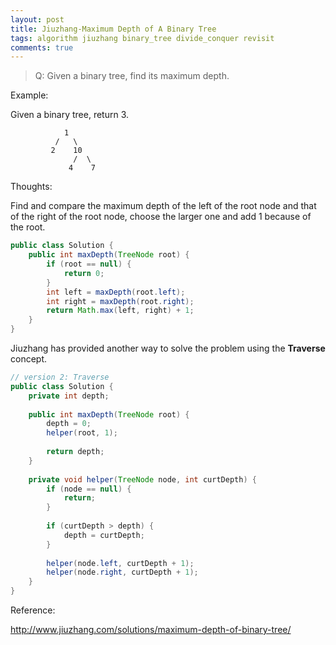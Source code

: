 ```yaml
---
layout: post
title: Jiuzhang-Maximum Depth of A Binary Tree
tags: algorithm jiuzhang binary_tree divide_conquer revisit
comments: true
---
```


>Q: Given a binary tree, find its maximum depth.

Example:

Given a binary tree, return 3.
```
            1
          /   \
         2    10
              /  \
             4    7
```
Thoughts:

Find and compare the maximum depth of the left of the root node and that of the right of the root node, choose the larger one and add 1 because of the root.

```java
public class Solution {
    public int maxDepth(TreeNode root) {
        if (root == null) {
            return 0;
        }
        int left = maxDepth(root.left);
        int right = maxDepth(root.right);
        return Math.max(left, right) + 1;
    }
}
```
Jiuzhang has provided another way to solve the problem using the **Traverse** concept.

```java
// version 2: Traverse
public class Solution {
    private int depth;
    
    public int maxDepth(TreeNode root) {
        depth = 0;
        helper(root, 1);
        
        return depth;
    }
    
    private void helper(TreeNode node, int curtDepth) {
        if (node == null) {
            return;
        }
        
        if (curtDepth > depth) {
            depth = curtDepth;
        }
        
        helper(node.left, curtDepth + 1);
        helper(node.right, curtDepth + 1);
    }
}
```

Reference:

http://www.jiuzhang.com/solutions/maximum-depth-of-binary-tree/